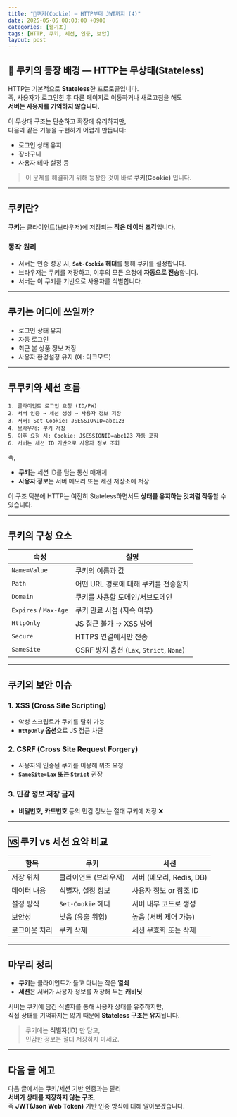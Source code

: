 ```yaml
---
title: "🍪쿠키(Cookie) — HTTP부터 JWT까지 (4)"
date: 2025-05-05 00:03:00 +0900
categories: [웹기초]
tags: [HTTP, 쿠키, 세션, 인증, 보안]
layout: post
---
```


## 🍪 쿠키의 등장 배경 — HTTP는 무상태(Stateless)

HTTP는 기본적으로 **Stateless**한 프로토콜입니다.  
즉, 사용자가 로그인한 후 다른 페이지로 이동하거나 새로고침을 해도  
**서버는 사용자를 기억하지 않습니다.**

이 무상태 구조는 단순하고 확장에 유리하지만,  
다음과 같은 기능을 구현하기 어렵게 만듭니다:

- 로그인 상태 유지  
- 장바구니  
- 사용자 테마 설정 등

> 이 문제를 해결하기 위해 등장한 것이 바로 **쿠키(Cookie)** 입니다.

---

## 쿠키란?

**쿠키**는 클라이언트(브라우저)에 저장되는 **작은 데이터 조각**입니다.

### 동작 원리

- 서버는 인증 성공 시, **`Set-Cookie` 헤더**를 통해 쿠키를 설정합니다.
- 브라우저는 쿠키를 저장하고, 이후의 모든 요청에 **자동으로 전송**합니다.
- 서버는 이 쿠키를 기반으로 사용자를 식별합니다.

---

## 쿠키는 어디에 쓰일까?

- 로그인 상태 유지
- 자동 로그인
- 최근 본 상품 정보 저장
- 사용자 환경설정 유지 (예: 다크모드)

---

## 쿠쿠키와 세션 흐름

```text
1. 클라이언트 로그인 요청 (ID/PW)
2. 서버 인증 → 세션 생성 → 사용자 정보 저장
3. 서버: Set-Cookie: JSESSIONID=abc123
4. 브라우저: 쿠키 저장
5. 이후 요청 시: Cookie: JSESSIONID=abc123 자동 포함
6. 서버는 세션 ID 기반으로 사용자 정보 조회
```

즉,

- **쿠키**는 세션 ID를 담는 통신 매개체
- **사용자 정보**는 서버 메모리 또는 세션 저장소에 저장

이 구조 덕분에 HTTP는 여전히 Stateless하면서도 **상태를 유지하는 것처럼 작동**할 수 있습니다.

---

## 쿠키의 구성 요소

| 속성 | 설명 |
|------|------|
| `Name=Value` | 쿠키의 이름과 값 |
| `Path` | 어떤 URL 경로에 대해 쿠키를 전송할지 |
| `Domain` | 쿠키를 사용할 도메인/서브도메인 |
| `Expires` / `Max-Age` | 쿠키 만료 시점 (지속 여부) |
| `HttpOnly` | JS 접근 불가 → XSS 방어 |
| `Secure` | HTTPS 연결에서만 전송 |
| `SameSite` | CSRF 방지 옵션 (`Lax`, `Strict`, `None`) |

---

## 쿠키의 보안 이슈

### 1. XSS (Cross Site Scripting)

- 악성 스크립트가 쿠키를 탈취 가능  
- **`HttpOnly` 옵션**으로 JS 접근 차단

### 2. CSRF (Cross Site Request Forgery)

- 사용자의 인증된 쿠키를 이용해 위조 요청  
- **`SameSite=Lax` 또는 `Strict`** 권장

### 3. 민감 정보 저장 금지

- **비밀번호, 카드번호** 등의 민감 정보는 절대 쿠키에 저장 ❌

---

## 🆚 쿠키 vs 세션 요약 비교

| 항목 | 쿠키 | 세션 |
|------|------|------|
| 저장 위치 | 클라이언트 (브라우저) | 서버 (메모리, Redis, DB) |
| 데이터 내용 | 식별자, 설정 정보 | 사용자 정보 or 참조 ID |
| 설정 방식 | `Set-Cookie` 헤더 | 서버 내부 코드로 생성 |
| 보안성 | 낮음 (유출 위험) | 높음 (서버 제어 가능) |
| 로그아웃 처리 | 쿠키 삭제 | 세션 무효화 또는 삭제 |

---

## 마무리 정리

- **쿠키**는 클라이언트가 들고 다니는 작은 **열쇠**  
- **세션**은 서버가 사용자 정보를 저장해 두는 **캐비닛**

서버는 쿠키에 담긴 식별자를 통해 사용자 상태를 유추하지만,  
직접 상태를 기억하지는 않기 때문에 **Stateless 구조는 유지**됩니다.

> 쿠키에는 **식별자(ID)** 만 담고,  
> 민감한 정보는 절대 저장하지 마세요.

---

## 다음 글 예고

다음 글에서는 쿠키/세션 기반 인증과는 달리  
**서버가 상태를 저장하지 않는 구조**,  
즉 **JWT(Json Web Token)** 기반 인증 방식에 대해 알아보겠습니다.
